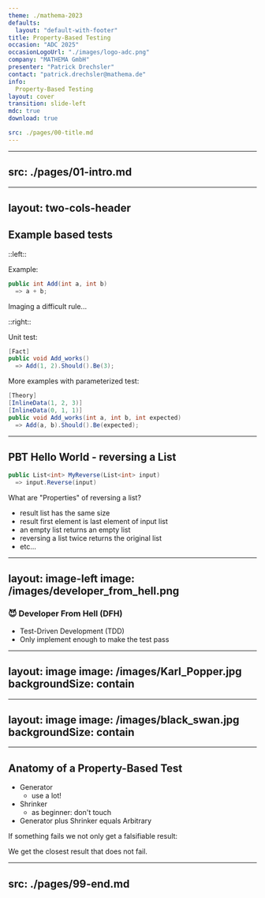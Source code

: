 ```yaml
---
theme: ./mathema-2023
defaults:
  layout: "default-with-footer"
title: Property-Based Testing
occasion: "ADC 2025"
occasionLogoUrl: "./images/logo-adc.png"
company: "MATHEMA GmbH"
presenter: "Patrick Drechsler"
contact: "patrick.drechsler@mathema.de"
info:
  Property-Based Testing
layout: cover
transition: slide-left
mdc: true
download: true

src: ./pages/00-title.md
---
```


---
src: ./pages/01-intro.md
---

---
layout: two-cols-header
---

## Example based tests

::left::

Example:

```cs
public int Add(int a, int b)
  => a + b;
```

Imaging a difficult rule...

::right::

Unit test:

```cs
[Fact]
public void Add_works()
  => Add(1, 2).Should().Be(3);
```

More examples with parameterized test:

```cs
[Theory]
[InlineData(1, 2, 3)]
[InlineData(0, 1, 1)]
public void Add_works(int a, int b, int expected)
  => Add(a, b).Should().Be(expected);
```

---

## PBT Hello World - reversing a List

```csharp
public List<int> MyReverse(List<int> input)
  => input.Reverse(input)
```

What are "Properties" of reversing a list?

- result list has the same size
- result first element is last element of input list
- an empty list returns an empty list
- reversing a list twice returns the original list
- etc...

---
layout: image-left
image: /images/developer_from_hell.png
---

### 😈 Developer From Hell (DFH)

- Test-Driven Development (TDD)
- Only implement enough to make the test pass

---
layout: image
image: /images/Karl_Popper.jpg
backgroundSize: contain
---

---
layout: image
image: /images/black_swan.jpg
backgroundSize: contain
---

---

## Anatomy of a Property-Based Test

- Generator
  - use a lot!
- Shrinker
  - as beginner: don't touch
- Generator plus Shrinker equals Arbitrary

If something fails we not only get a falsifiable result:

We get the closest result that does not fail.

---
src: ./pages/99-end.md
---
